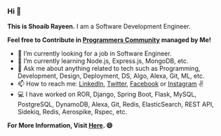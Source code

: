 ### Hi :open_hands:


**This is Shoaib Rayeen.** I am a Software Development Engineer. 

**Feel free to Contribute in [Programmers Community](https://shoaibrayeen.github.io/Programmers-Community/) managed by Me!**

- 🔭 I’m currently looking for a job in Software Engineer. 
- 🌱 I’m currently learning Node.js, Express.js, MongoDB, etc.
- 💬 Ask me about anything related to tech such as Programming, Development, Design, Deployment, DS, Algo, Alexa, Git, ML, etc. 
- 📫 How to reach me: [LinkedIn](https://www.linkedin.com/in/shoaibrayeen/), [Twitter](https://twitter.com/Shoaibrayeen), [Facebook](https://www.facebook.com/ShoaibRayeen123) or [Instagram](https://www.instagram.com/shoaibrayeen/) :v:
- :computer: I have worked on ROR, Django, Spring Boot, Flask, MySQL, PostgreSQL, DynamoDB, Alexa, Git, Redis, ElasticSearch, REST API, Sidekiq, Redis, Aerospike, Rspec, etc.

**For More Information, Visit [Here](https://shoaibrayeen.github.io/). :smile:**
